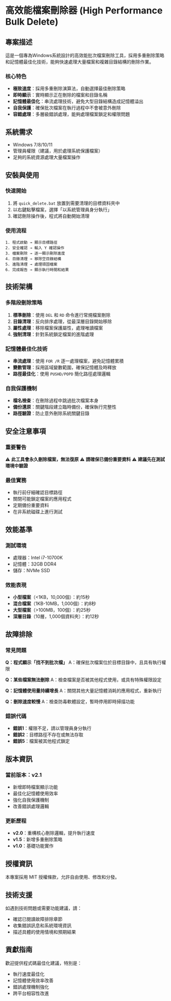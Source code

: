 # 高效能檔案刪除器 (High Performance Bulk Delete)

## 專案描述

這是一個專為Windows系統設計的高效能批次檔案刪除工具，採用多重刪除策略和記憶體最佳化技術，能夠快速處理大量檔案和複雜目錄結構的刪除作業。

### 核心特色

- **極致速度**：採用多重刪除演算法，自動選擇最佳刪除策略
- **即時顯示**：實時顯示正在刪除的檔案和目錄名稱
- **記憶體最佳化**：串流處理技術，避免大型目錄結構造成記憶體溢出
- **自我保護**：確保批次檔案在執行過程中不會被意外刪除
- **容錯處理**：多層級錯誤處理，能夠處理檔案鎖定和權限問題

## 系統需求

- Windows 7/8/10/11
- 管理員權限（建議，用於處理系統保護檔案）
- 足夠的系統資源處理大量檔案操作

## 安裝與使用

### 快速開始

1. 將 `quick_delete.bat` 放置到需要清理的目標資料夾中
2. 以右鍵點擊檔案，選擇「以系統管理員身分執行」
3. 確認刪除操作後，程式將自動開始清理

### 使用流程

```
1. 程式啟動 → 顯示目標路徑
2. 安全確認 → 輸入 Y 確認操作
3. 檔案刪除 → 逐一顯示刪除進度
4. 目錄清理 → 移除空目錄結構
5. 進階清理 → 處理頑固檔案
6. 完成報告 → 顯示執行時間和結果
```

## 技術架構

### 多階段刪除策略

1. **標準刪除**：使用 `DEL` 和 `RD` 命令進行常規檔案刪除
2. **目錄清理**：反向排序處理，從最深層目錄開始移除
3. **屬性處理**：移除檔案保護屬性，處理唯讀檔案
4. **強制清理**：針對系統鎖定檔案的進階處理

### 記憶體最佳化技術

- **串流處理**：使用 `FOR /R` 逐一處理檔案，避免記憶體累積
- **變數管理**：採用區域變數範圍，確保記憶體及時釋放
- **路徑最佳化**：使用 `PUSHD/POPD` 簡化路徑處理邏輯

### 自我保護機制

- **檔名檢查**：在刪除過程中跳過批次檔案本身
- **備份還原**：關鍵階段建立臨時備份，確保執行完整性
- **路徑驗證**：防止意外刪除系統關鍵目錄

## 安全注意事項

### 重要警告

⚠️ **此工具會永久刪除檔案，無法復原**
⚠️ **請確保已備份重要資料**
⚠️ **建議先在測試環境中驗證**

### 最佳實務

- 執行前仔細確認目標路徑
- 關閉可能鎖定檔案的應用程式
- 定期備份重要資料
- 在非系統磁碟上進行測試

## 效能基準

### 測試環境
- 處理器：Intel i7-10700K
- 記憶體：32GB DDR4
- 儲存：NVMe SSD

### 效能表現
- **小型檔案**（<1KB，10,000個）：約15秒
- **混合檔案**（1KB-10MB，1,000個）：約8秒
- **大型檔案**（>100MB，100個）：約25秒
- **深層目錄**（10層，1,000個資料夾）：約12秒

## 故障排除

### 常見問題

**Q：程式顯示「找不到批次檔」**
A：確保批次檔案位於目標目錄中，且具有執行權限

**Q：某些檔案無法刪除**
A：檢查檔案是否被其他程式使用，或具有特殊權限設定

**Q：記憶體使用量持續增長**
A：關閉其他大量記憶體消耗的應用程式，重新執行

**Q：刪除速度較慢**
A：檢查防毒軟體設定，暫時停用即時掃描功能

### 錯誤代碼

- **錯誤1**：權限不足，請以管理員身分執行
- **錯誤2**：目標路徑不存在或無法存取
- **錯誤5**：檔案被其他程式鎖定

## 版本資訊

### 當前版本：v2.1
- 新增即時檔案顯示功能
- 最佳化記憶體使用效率
- 強化自我保護機制
- 改善錯誤處理邏輯

### 更新歷程
- **v2.0**：重構核心刪除邏輯，提升執行速度
- **v1.5**：新增多重刪除策略
- **v1.0**：基礎功能實作

## 授權資訊

本專案採用 MIT 授權條款，允許自由使用、修改和分發。

## 技術支援

如遇到技術問題或需要功能建議，請：
- 確認已閱讀故障排除章節
- 收集錯誤訊息和系統環境資訊
- 描述具體的使用情境和預期結果

## 貢獻指南

歡迎提供程式碼最佳化建議，特別是：
- 執行速度最佳化
- 記憶體使用效率改善
- 錯誤處理機制強化
- 跨平台相容性改進
